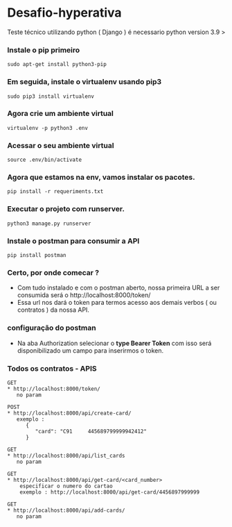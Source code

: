 # Desafio-hyperativa

Teste técnico utilizando python ( Django ) é necessario python version 3.9 > 

### Instale o pip primeiro
    sudo apt-get install python3-pip

### Em seguida, instale o virtualenv usando pip3
    sudo pip3 install virtualenv 

### Agora crie um ambiente virtual
    virtualenv -p python3 .env

### Acessar o seu ambiente virtual
    source .env/bin/activate

### Agora que estamos na env, vamos instalar os pacotes.
    pip install -r requeriments.txt

### Executar o projeto com runserver.
    python3 manage.py runserver


### Instale o postman para consumir a API
    pip install postman

### Certo, por onde comecar ? 

   * Com tudo instalado e com o postman aberto, nossa primeira URL a ser consumida será o http://localhost:8000/token/
   * Essa url nos dará o token para termos acesso aos demais verbos ( ou contratos ) da nossa API.

### configuração do postman
   
   * Na aba Authorization selecionar o **type Bearer Token** com isso será disponibilizado um campo para inserirmos o token.

### Todos os contratos - APIS
    GET
    * http://localhost:8000/token/
       no param

    POST
    * http://localhost:8000/api/create-card/
       exemplo : 
          {
             "card": "C91     445689799999942412"
          }
    
    GET
    * http://localhost:8000/api/list_cards
       no param
    
    GET
    * http://localhost:8000/api/get-card/<card_number>
        especificar o numero do cartao
        exemplo : http://localhost:8000/api/get-card/4456897999999
    
    GET
    * http://localhost:8000/api/add-cards/
       no param
